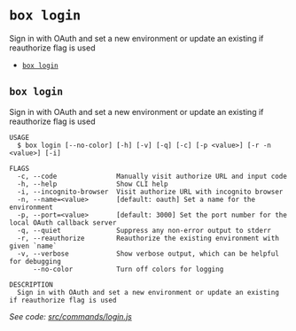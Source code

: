 `box login`
===========

Sign in with OAuth and set a new environment or update an existing if reauthorize flag is used

* [`box login`](#box-login)

## `box login`

Sign in with OAuth and set a new environment or update an existing if reauthorize flag is used

```
USAGE
  $ box login [--no-color] [-h] [-v] [-q] [-c] [-p <value>] [-r -n <value>] [-i]

FLAGS
  -c, --code               Manually visit authorize URL and input code
  -h, --help               Show CLI help
  -i, --incognito-browser  Visit authorize URL with incognito browser
  -n, --name=<value>       [default: oauth] Set a name for the environment
  -p, --port=<value>       [default: 3000] Set the port number for the local OAuth callback server
  -q, --quiet              Suppress any non-error output to stderr
  -r, --reauthorize        Reauthorize the existing environment with given `name`
  -v, --verbose            Show verbose output, which can be helpful for debugging
      --no-color           Turn off colors for logging

DESCRIPTION
  Sign in with OAuth and set a new environment or update an existing if reauthorize flag is used
```

_See code: [src/commands/login.js](https://github.com/box/boxcli/blob/v4.2.0/src/commands/login.js)_
